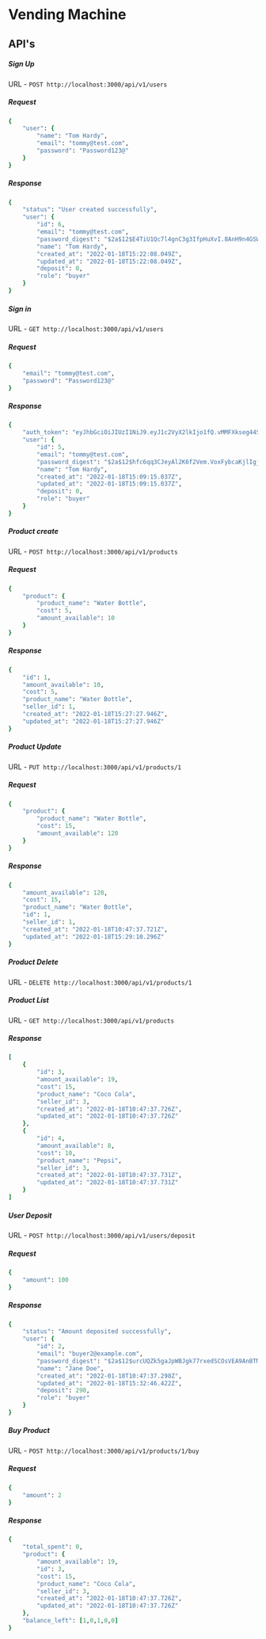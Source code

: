 # Vending Machine
## API's

##### Sign Up

URL - `POST http://localhost:3000/api/v1/users`

##### Request

```ruby
{
    "user": {
        "name": "Tom Hardy",
        "email": "tommy@test.com",
        "password": "Password123@"
    }
}
```

##### Response

```ruby
{
    "status": "User created successfully",
    "user": {
        "id": 6,
        "email": "tommy@test.com",
        "password_digest": "$2a$12$E4TiU1Qc7l4gnC3g3IfpHuXvI.8AnH9n4GSWwFtUHUU1GSFKKZun6",
        "name": "Tom Hardy",
        "created_at": "2022-01-18T15:22:08.049Z",
        "updated_at": "2022-01-18T15:22:08.049Z",
        "deposit": 0,
        "role": "buyer"
    }
}
```

##### Sign in

URL - `GET http://localhost:3000/api/v1/users`

##### Request

```ruby
{
    "email": "tommy@test.com",
    "password": "Password123@"
}
```

##### Response

```ruby
{
    "auth_token": "eyJhbGciOiJIUzI1NiJ9.eyJ1c2VyX2lkIjo1fQ.vMMFXkseg44Smpos_DF70TYWp4honJYTLfXBrOOl1nM",
    "user": {
        "id": 5,
        "email": "tommy@test.com",
        "password_digest": "$2a$12$hfc6qq3CJeyAl2K6f2Vem.VoxFybcaKjlIgjw5CaKS3jOy9elMjTe",
        "name": "Tom Hardy",
        "created_at": "2022-01-18T15:09:15.037Z",
        "updated_at": "2022-01-18T15:09:15.037Z",
        "deposit": 0,
        "role": "buyer"
    }
}
```

##### Product create

URL - `POST http://localhost:3000/api/v1/products`

##### Request

```ruby
{
    "product": {
        "product_name": "Water Bottle",
        "cost": 5,
        "amount_available": 10
    }
}
```

##### Response

```ruby
{
    "id": 1,
    "amount_available": 10,
    "cost": 5,
    "product_name": "Water Bottle",
    "seller_id": 1,
    "created_at": "2022-01-18T15:27:27.946Z",
    "updated_at": "2022-01-18T15:27:27.946Z"
}
```

##### Product Update

URL - `PUT http://localhost:3000/api/v1/products/1`

##### Request

```ruby
{
    "product": {
        "product_name": "Water Bottle",
        "cost": 15,
        "amount_available": 120
    }
}
```

##### Response

```ruby
{
    "amount_available": 120,
    "cost": 15,
    "product_name": "Water Bottle",
    "id": 1,
    "seller_id": 1,
    "created_at": "2022-01-18T10:47:37.721Z",
    "updated_at": "2022-01-18T15:29:10.296Z"
}
```

##### Product Delete

URL - `DELETE http://localhost:3000/api/v1/products/1`

##### Product List

URL - `GET http://localhost:3000/api/v1/products`

##### Response

```ruby
[
    {
        "id": 3,
        "amount_available": 19,
        "cost": 15,
        "product_name": "Coco Cola",
        "seller_id": 3,
        "created_at": "2022-01-18T10:47:37.726Z",
        "updated_at": "2022-01-18T10:47:37.726Z"
    },
    {
        "id": 4,
        "amount_available": 8,
        "cost": 10,
        "product_name": "Pepsi",
        "seller_id": 3,
        "created_at": "2022-01-18T10:47:37.731Z",
        "updated_at": "2022-01-18T10:47:37.731Z"
    }
]
```

##### User Deposit

URL - `POST http://localhost:3000/api/v1/users/deposit`

##### Request

```ruby
{
    "amount": 100
}
```

##### Response

```ruby
{
    "status": "Amount deposited successfully",
    "user": {
        "id": 2,
        "email": "buyer2@example.com",
        "password_digest": "$2a$12$urcUQZk5gaJpWBJgk77rxedSCOsVEA9AnBTMD/g/XmWYXqKw2PMN2",
        "name": "Jane Doe",
        "created_at": "2022-01-18T10:47:37.298Z",
        "updated_at": "2022-01-18T15:32:46.422Z",
        "deposit": 290,
        "role": "buyer"
    }
}
```

##### Buy Product

URL - `POST http://localhost:3000/api/v1/products/1/buy`

##### Request

```ruby
{
    "amount": 2
}
```

##### Response

```ruby
{
    "total_spent": 0,
    "product": {
        "amount_available": 19,
        "id": 3,
        "cost": 15,
        "product_name": "Coco Cola",
        "seller_id": 3,
        "created_at": "2022-01-18T10:47:37.726Z",
        "updated_at": "2022-01-18T10:47:37.726Z"
    },
    "balance_left": [1,0,1,0,0]
}
```

